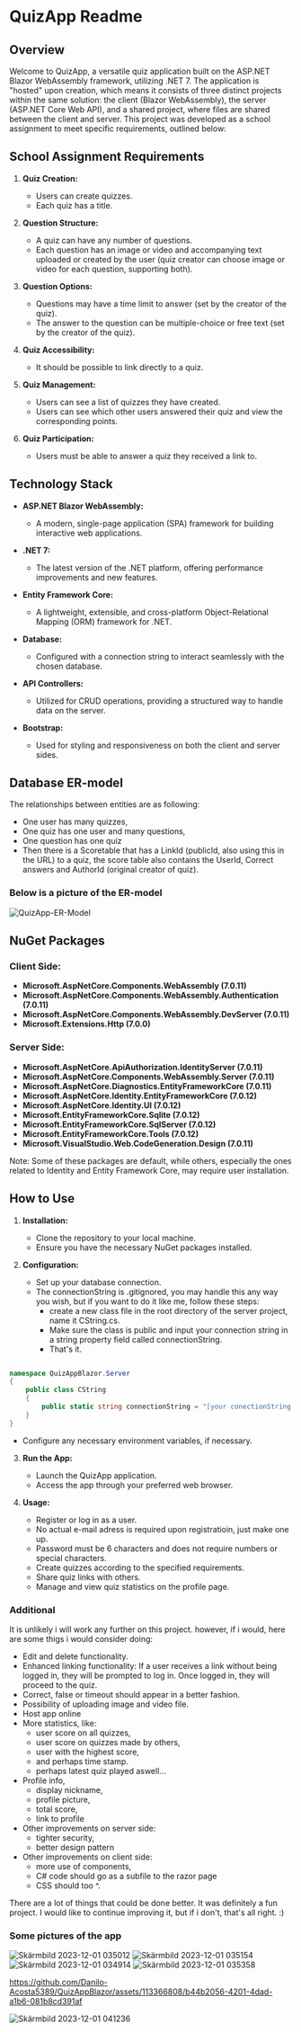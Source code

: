 # QuizApp Readme

## Overview

Welcome to QuizApp, a versatile quiz application built on the ASP.NET Blazor WebAssembly framework, utilizing .NET 7. The application is "hosted" upon creation, which means it consists of three distinct projects within the same solution: the client (Blazor WebAssembly), the server (ASP.NET Core Web API), and a shared project, where files are shared between the client and server. This project was developed as a school assignment to meet specific requirements, outlined below:

## School Assignment Requirements

1. **Quiz Creation:**
   - Users can create quizzes.
   - Each quiz has a title.

2. **Question Structure:**
   - A quiz can have any number of questions.
   - Each question has an image or video and accompanying text uploaded or created by the user (quiz creator can choose image or video for each question, supporting both).

3. **Question Options:**
   - Questions may have a time limit to answer (set by the creator of the quiz).
   - The answer to the question can be multiple-choice or free text (set by the creator of the quiz).

4. **Quiz Accessibility:**
   - It should be possible to link directly to a quiz.

5. **Quiz Management:**
   - Users can see a list of quizzes they have created.
   - Users can see which other users answered their quiz and view the corresponding points.

6. **Quiz Participation:**
   - Users must be able to answer a quiz they received a link to.

## Technology Stack

- **ASP.NET Blazor WebAssembly:**
  - A modern, single-page application (SPA) framework for building interactive web applications.

- **.NET 7:**
  - The latest version of the .NET platform, offering performance improvements and new features.

- **Entity Framework Core:**
  - A lightweight, extensible, and cross-platform Object-Relational Mapping (ORM) framework for .NET.

- **Database:**
  - Configured with a connection string to interact seamlessly with the chosen database.

- **API Controllers:**
  - Utilized for CRUD operations, providing a structured way to handle data on the server.

- **Bootstrap:**
  - Used for styling and responsiveness on both the client and server sides.

## Database ER-model

The relationships between entities are as following:
- One user has many quizzes,
- One quiz has one user and many questions,
- One question has one quiz
- Then there is a Scoretable that has a LinkId (publicId, also using this in the URL) to a quiz,
  the score table also contains the UserId, Correct answers and AuthorId (original creator of quiz).

### Below is a picture of the ER-model
![QuizApp-ER-Model](https://github.com/Danilo-Acosta5389/QuizAppBlazor/assets/113366808/b5fcc15b-b403-45c5-be0a-0746aea2cd24)


## NuGet Packages

### Client Side:

- **Microsoft.AspNetCore.Components.WebAssembly (7.0.11)**
- **Microsoft.AspNetCore.Components.WebAssembly.Authentication (7.0.11)**
- **Microsoft.AspNetCore.Components.WebAssembly.DevServer (7.0.11)**
- **Microsoft.Extensions.Http (7.0.0)**

### Server Side:

- **Microsoft.AspNetCore.ApiAuthorization.IdentityServer (7.0.11)**
- **Microsoft.AspNetCore.Components.WebAssembly.Server (7.0.11)**
- **Microsoft.AspNetCore.Diagnostics.EntityFrameworkCore (7.0.11)**
- **Microsoft.AspNetCore.Identity.EntityFrameworkCore (7.0.12)**
- **Microsoft.AspNetCore.Identity.UI (7.0.12)**
- **Microsoft.EntityFrameworkCore.Sqlite (7.0.12)**
- **Microsoft.EntityFrameworkCore.SqlServer (7.0.12)**
- **Microsoft.EntityFrameworkCore.Tools (7.0.12)**
- **Microsoft.VisualStudio.Web.CodeGeneration.Design (7.0.11)**

Note: Some of these packages are default, while others, especially the ones related to Identity and Entity Framework Core, may require user installation.

## How to Use

1. **Installation:**
   - Clone the repository to your local machine.
   - Ensure you have the necessary NuGet packages installed.

2. **Configuration:**
   - Set up your database connection.
   - The connectionString is .gitignored, you may handle this any way you wish, 
        but if you want to do it like me, follow these steps: 
        - create a new class file in the root directory of the server project, name it CString.cs.
        - Make sure the class is public and input your connection string in a string property field called connectionString.
        - That's it.
```C#

namespace QuizAppBlazor.Server
{
    public class CString
    {
        public static string connectionString = "[your conectionString goes here]";
    }
}

```
   - Configure any necessary environment variables, if necessary.

3. **Run the App:**
   - Launch the QuizApp application.
   - Access the app through your preferred web browser.

4. **Usage:**
   - Register or log in as a user.
   - No actual e-mail adress is required upon registratioin, just make one up.
   - Password must be 6 characters and does not require numbers or special characters.
   - Create quizzes according to the specified requirements.
   - Share quiz links with others.
   - Manage and view quiz statistics on the profile page.


### Additional

It is unlikely i will work any further on this project.
however, if i would, here are some thigs i would consider doing:

- Edit and delete functionality.
- Enhanced linking functionality: If a user receives a link without being logged in, they will be prompted to log in. Once logged in, they will proceed to the quiz.
- Correct, false or timeout should appear in a better fashion.
- Possibility of uploading image and video file.
- Host app online
- More statistics, like:
    - user score on all quizzes,
    - user score on quizzes made by others,
    - user with the highest score,
    - and perhaps time stamp.
    - perhaps latest quiz played aswell...
- Profile info,
    - display nickname,
    - profile picture,
    - total score,
    - link to profile
- Other improvements on server side:
    - tighter security,
    - better design pattern
- Other improvements on client side:
    - more use of components,
    - C# code should go as a subfile to the razor page
    - CSS should too ^.
 
There are a lot of things that could be done better. It was definitely a fun project. I would like to continue improving it, but if i don't, that's all right. :)


### Some pictures of the app
![Skärmbild 2023-12-01 035012](https://github.com/Danilo-Acosta5389/QuizAppBlazor/assets/113366808/bd354223-56d3-4412-bfd3-181ddfdd189f)
![Skärmbild 2023-12-01 035154](https://github.com/Danilo-Acosta5389/QuizAppBlazor/assets/113366808/37ec3c46-759d-4db4-aadc-d0db5d3c1447)
![Skärmbild 2023-12-01 034914](https://github.com/Danilo-Acosta5389/QuizAppBlazor/assets/113366808/ec888baa-ffe3-459d-8925-e72535206ab7)
![Skärmbild 2023-12-01 035358](https://github.com/Danilo-Acosta5389/QuizAppBlazor/assets/113366808/80133966-d82a-4b8d-b881-9c3a66e9a422)


https://github.com/Danilo-Acosta5389/QuizAppBlazor/assets/113366808/b44b2056-4201-4dad-a1b6-081b8cd391af



![Skärmbild 2023-12-01 041236](https://github.com/Danilo-Acosta5389/QuizAppBlazor/assets/113366808/16e03ea1-6b6f-4790-8d23-af42bc10ad2f)

